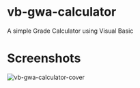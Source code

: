 # vb-gwa-calculator
A simple Grade Calculator using Visual Basic
# Screenshots
![vb-gwa-calculator-cover](https://github.com/ue-an/vb-gwa-calculator/assets/68469141/99fb4a6e-3247-47fc-8980-ee0567b6676b)
